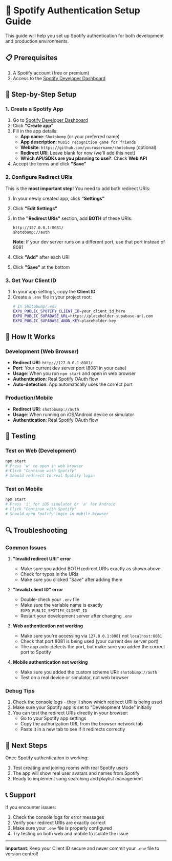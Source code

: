 # 🎵 Spotify Authentication Setup Guide

This guide will help you set up Spotify authentication for both development and production environments.

## 📋 Prerequisites

1. A Spotify account (free or premium)
2. Access to the [Spotify Developer Dashboard](https://developer.spotify.com/dashboard)

## 🚀 Step-by-Step Setup

### 1. Create a Spotify App

1. Go to [Spotify Developer Dashboard](https://developer.spotify.com/dashboard)
2. Click **"Create app"**
3. Fill in the app details:
   - **App name**: `Shotobump` (or your preferred name)
   - **App description**: `Music recognition game for friends`
   - **Website**: `https://github.com/yourusername/shotobump` (optional)
   - **Redirect URI**: Leave blank for now (we'll add this next)
   - **Which API/SDKs are you planning to use?**: Check **Web API**
4. Accept the terms and click **"Save"**

### 2. Configure Redirect URIs

This is the **most important step**! You need to add both redirect URIs:

1. In your newly created app, click **"Settings"**
2. Click **"Edit Settings"** 
3. In the **"Redirect URIs"** section, add **BOTH** of these URIs:
   ```
   http://127.0.0.1:8081/
   shotobump://auth
   ```
   
   **Note**: If your dev server runs on a different port, use that port instead of 8081
4. Click **"Add"** after each URI
5. Click **"Save"** at the bottom

### 3. Get Your Client ID

1. In your app settings, copy the **Client ID**
2. Create a `.env` file in your project root:
   ```bash
   # In Shotobump/.env
   EXPO_PUBLIC_SPOTIFY_CLIENT_ID=your_client_id_here
   EXPO_PUBLIC_SUPABASE_URL=https://placeholder-supabase-url.com
   EXPO_PUBLIC_SUPABASE_ANON_KEY=placeholder-key
   ```

## 🔧 How It Works

### Development (Web Browser)
- **Redirect URI**: `http://127.0.0.1:8081/`
- **Port**: Your current dev server port (8081 in your case)
- **Usage**: When you run `npm start` and open in web browser
- **Authentication**: Real Spotify OAuth flow
- **Auto-detection**: App automatically uses the correct port

### Production/Mobile
- **Redirect URI**: `shotobump://auth`
- **Usage**: When running on iOS/Android device or simulator
- **Authentication**: Real Spotify OAuth flow

## 🧪 Testing

### Test on Web (Development)
```bash
npm start
# Press 'w' to open in web browser
# Click "Continue with Spotify"
# Should redirect to real Spotify login
```

### Test on Mobile
```bash
npm start
# Press 'i' for iOS simulator or 'a' for Android
# Click "Continue with Spotify"
# Should open Spotify login in mobile browser
```

## 🔍 Troubleshooting

### Common Issues

1. **"Invalid redirect URI" error**
   - Make sure you added BOTH redirect URIs exactly as shown above
   - Check for typos in the URIs
   - Make sure you clicked "Save" after adding them

2. **"Invalid client ID" error**
   - Double-check your `.env` file
   - Make sure the variable name is exactly `EXPO_PUBLIC_SPOTIFY_CLIENT_ID`
   - Restart your development server after changing `.env`

3. **Web authentication not working**
   - Make sure you're accessing via `127.0.0.1:8081` not `localhost:8081`
   - Check that port 8081 is being used (your current dev server port)
   - The app auto-detects the port, but make sure you added the correct port to Spotify

4. **Mobile authentication not working**
   - Make sure you added the custom scheme URI: `shotobump://auth`
   - Test on a real device or simulator, not web browser

### Debug Tips

1. Check the console logs - they'll show which redirect URI is being used
2. Make sure your Spotify app is set to "Development Mode" initially
3. You can test the redirect URIs directly in your browser:
   - Go to your Spotify app settings
   - Copy the authorization URL from the browser network tab
   - Paste it in a new tab to see if it redirects correctly

## 🎯 Next Steps

Once Spotify authentication is working:
1. Test creating and joining rooms with real Spotify users
2. The app will show real user avatars and names from Spotify
3. Ready to implement song searching and playlist management

## 📞 Support

If you encounter issues:
1. Check the console logs for error messages
2. Verify your redirect URIs are exactly correct
3. Make sure your `.env` file is properly configured
4. Try testing on both web and mobile to isolate the issue

---

**Important**: Keep your Client ID secure and never commit your `.env` file to version control! 